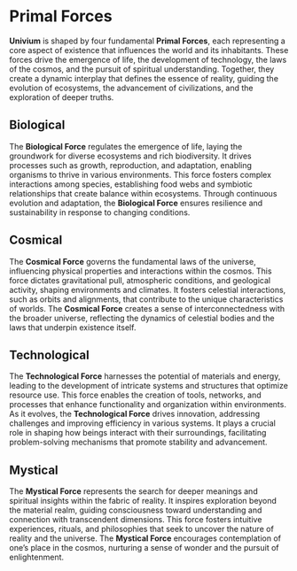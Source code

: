 # Primal Forces

**Univium** is shaped by four fundamental **Primal Forces**, each representing a core aspect of existence that influences the world and its inhabitants. These forces drive the emergence of life, the development of technology, the laws of the cosmos, and the pursuit of spiritual understanding. Together, they create a dynamic interplay that defines the essence of reality, guiding the evolution of ecosystems, the advancement of civilizations, and the exploration of deeper truths.

## Biological

The **Biological Force** regulates the emergence of life, laying the groundwork for diverse ecosystems and rich biodiversity. It drives processes such as growth, reproduction, and adaptation, enabling organisms to thrive in various environments. This force fosters complex interactions among species, establishing food webs and symbiotic relationships that create balance within ecosystems. Through continuous evolution and adaptation, the **Biological Force** ensures resilience and sustainability in response to changing conditions.

## Cosmical

The **Cosmical Force** governs the fundamental laws of the universe, influencing physical properties and interactions within the cosmos. This force dictates gravitational pull, atmospheric conditions, and geological activity, shaping environments and climates. It fosters celestial interactions, such as orbits and alignments, that contribute to the unique characteristics of worlds. The **Cosmical Force** creates a sense of interconnectedness with the broader universe, reflecting the dynamics of celestial bodies and the laws that underpin existence itself.

## Technological

The **Technological Force** harnesses the potential of materials and energy, leading to the development of intricate systems and structures that optimize resource use. This force enables the creation of tools, networks, and processes that enhance functionality and organization within environments. As it evolves, the **Technological Force** drives innovation, addressing challenges and improving efficiency in various systems. It plays a crucial role in shaping how beings interact with their surroundings, facilitating problem-solving mechanisms that promote stability and advancement.

## Mystical

The **Mystical Force** represents the search for deeper meanings and spiritual insights within the fabric of reality. It inspires exploration beyond the material realm, guiding consciousness toward understanding and connection with transcendent dimensions. This force fosters intuitive experiences, rituals, and philosophies that seek to uncover the nature of reality and the universe. The **Mystical Force** encourages contemplation of one’s place in the cosmos, nurturing a sense of wonder and the pursuit of enlightenment.
